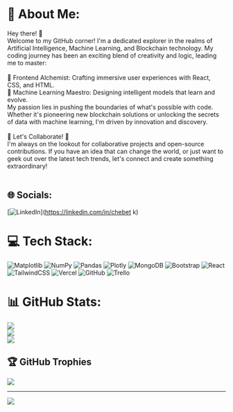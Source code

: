 # 💫 About Me:
Hey there! 👋<br>Welcome to my GitHub corner! I'm a dedicated explorer in the realms of Artificial Intelligence, Machine Learning, and Blockchain technology. My coding journey has been an exciting blend of creativity and logic, leading me to master:<br><br>🚀 Frontend Alchemist: Crafting immersive user experiences with React, CSS, and HTML.<br>🤖 Machine Learning Maestro: Designing intelligent models that learn and evolve.<br>My passion lies in pushing the boundaries of what's possible with code. Whether it's pioneering new blockchain solutions or unlocking the secrets of data with machine learning, I'm driven by innovation and discovery.<br><br>🌟 Let's Collaborate! 🌟<br>I'm always on the lookout for collaborative projects and open-source contributions. If you have an idea that can change the world, or just want to geek out over the latest tech trends, let's connect and create something extraordinary!<br><br>


## 🌐 Socials:
[![LinkedIn](https://img.shields.io/badge/LinkedIn-%230077B5.svg?logo=linkedin&logoColor=white)](https://linkedin.com/in/chebet k) 

# 💻 Tech Stack:
![Matplotlib](https://img.shields.io/badge/Matplotlib-%23ffffff.svg?style=for-the-badge&logo=Matplotlib&logoColor=black) ![NumPy](https://img.shields.io/badge/numpy-%23013243.svg?style=for-the-badge&logo=numpy&logoColor=white) ![Pandas](https://img.shields.io/badge/pandas-%23150458.svg?style=for-the-badge&logo=pandas&logoColor=white) ![Plotly](https://img.shields.io/badge/Plotly-%233F4F75.svg?style=for-the-badge&logo=plotly&logoColor=white) ![MongoDB](https://img.shields.io/badge/MongoDB-%234ea94b.svg?style=for-the-badge&logo=mongodb&logoColor=white) ![Bootstrap](https://img.shields.io/badge/bootstrap-%238511FA.svg?style=for-the-badge&logo=bootstrap&logoColor=white) ![React](https://img.shields.io/badge/react-%2320232a.svg?style=for-the-badge&logo=react&logoColor=%2361DAFB) ![TailwindCSS](https://img.shields.io/badge/tailwindcss-%2338B2AC.svg?style=for-the-badge&logo=tailwind-css&logoColor=white) ![Vercel](https://img.shields.io/badge/vercel-%23000000.svg?style=for-the-badge&logo=vercel&logoColor=white) ![GitHub](https://img.shields.io/badge/github-%23121011.svg?style=for-the-badge&logo=github&logoColor=white) ![Trello](https://img.shields.io/badge/Trello-%23026AA7.svg?style=for-the-badge&logo=Trello&logoColor=white)
# 📊 GitHub Stats:
![](https://github-readme-stats.vercel.app/api?username=chebet24&theme=vue-dark&hide_border=false&include_all_commits=false&count_private=false)<br/>
![](https://github-readme-streak-stats.herokuapp.com/?user=chebet24&theme=vue-dark&hide_border=false)<br/>
![](https://github-readme-stats.vercel.app/api/top-langs/?username=chebet24&theme=vue-dark&hide_border=false&include_all_commits=false&count_private=false&layout=compact)

## 🏆 GitHub Trophies
![](https://github-profile-trophy.vercel.app/?username=chebet24&theme=radical&no-frame=false&no-bg=false&margin-w=4)

---
[![](https://visitcount.itsvg.in/api?id=chebet24&icon=0&color=0)](https://visitcount.itsvg.in)

<!-- Proudly created with GPRM ( https://gprm.itsvg.in ) -->
